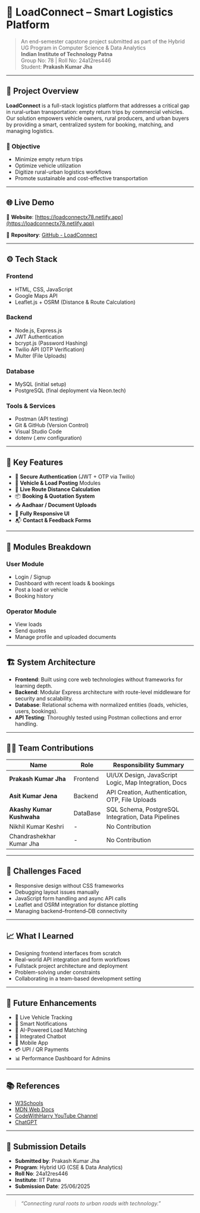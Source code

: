 # 🚚 LoadConnect – Smart Logistics Platform

> An end-semester capstone project submitted as part of the Hybrid UG Program in Computer Science & Data Analytics  
> **Indian Institute of Technology Patna**  
> Group No: 78 | Roll No: 24a12res446  
> Student: **Prakash Kumar Jha**

---

## 🧭 Project Overview

**LoadConnect** is a full-stack logistics platform that addresses a critical gap in rural-urban transportation: empty return trips by commercial vehicles. Our solution empowers vehicle owners, rural producers, and urban buyers by providing a smart, centralized system for booking, matching, and managing logistics.

### 🎯 Objective

- Minimize empty return trips
- Optimize vehicle utilization
- Digitize rural-urban logistics workflows
- Promote sustainable and cost-effective transportation

---

## 🌐 Live Demo

🔗 **Website**: [https://loadconnectx78.netlify.app](https://loadconnectx78.netlify.app)

📂 **Repository**: [GitHub - LoadConnect](https://github.com/Prakashjhax/LoadConnectx78)

---

## ⚙️ Tech Stack

### Frontend
- HTML, CSS, JavaScript
- Google Maps API
- Leaflet.js + OSRM (Distance & Route Calculation)

### Backend
- Node.js, Express.js
- JWT Authentication
- bcrypt.js (Password Hashing)
- Twilio API (OTP Verification)
- Multer (File Uploads)

### Database
- MySQL (initial setup)
- PostgreSQL (final deployment via Neon.tech)

### Tools & Services
- Postman (API testing)
- Git & GitHub (Version Control)
- Visual Studio Code
- dotenv (.env configuration)

---

## 🧩 Key Features

- 🔐 **Secure Authentication** (JWT + OTP via Twilio)
- 🚛 **Vehicle & Load Posting** Modules
- 📍 **Live Route Distance Calculation**
- 📦 **Booking & Quotation System**
- 📥 **Aadhaar / Document Uploads**
- 📱 **Fully Responsive UI**
- 📬 **Contact & Feedback Forms**

---

## 🧠 Modules Breakdown

### User Module
- Login / Signup
- Dashboard with recent loads & bookings
- Post a load or vehicle
- Booking history

### Operator Module
- View loads
- Send quotes
- Manage profile and uploaded documents

---

## 🏗️ System Architecture

- **Frontend**: Built using core web technologies without frameworks for learning depth.
- **Backend**: Modular Express architecture with route-level middleware for security and scalability.
- **Database**: Relational schema with normalized entities (loads, vehicles, users, bookings).
- **API Testing**: Thoroughly tested using Postman collections and error handling.

---

## 👨‍💻 Team Contributions

| Name                    | Role             | Responsibility Summary                                 |
|-------------------------|------------------|--------------------------------------------------------|
| **Prakash Kumar Jha**   | Frontend      | UI/UX Design, JavaScript Logic, Map Integration, Docs |
| **Asit Kumar Jena**     | Backend  | API Creation, Authentication, OTP, File Uploads       |
| **Akashy Kumar Kushwaha** | DataBase     | SQL Schema, PostgreSQL Integration, Data Pipelines     |
| Nikhil Kumar Keshri     | -                | No Contribution                                        |
| Chandrashekhar Kumar Jha | -                | No Contribution                                        |

---

## 🧪 Challenges Faced

- Responsive design without CSS frameworks
- Debugging layout issues manually
- JavaScript form handling and async API calls
- Leaflet and OSRM integration for distance plotting
- Managing backend–frontend–DB connectivity

---

## 📈 What I Learned

- Designing frontend interfaces from scratch
- Real-world API integration and form workflows
- Fullstack project architecture and deployment
- Problem-solving under constraints
- Collaborating in a team-based development setting

---

## 🚀 Future Enhancements

- 📍 Live Vehicle Tracking
- 🔔 Smart Notifications
- 🤖 AI-Powered Load Matching
- 💬 Integrated Chatbot
- 📱 Mobile App
- 💳 UPI / QR Payments
- 📊 Performance Dashboard for Admins

---

## 📚 References

- [W3Schools](https://w3schools.com)
- [MDN Web Docs](https://developer.mozilla.org)
- [CodeWithHarry YouTube Channel](https://www.youtube.com/@CodeWithHarry)
- [ChatGPT](https://chat.openai.com)

---

## 📌 Submission Details

- **Submitted by**: Prakash Kumar Jha  
- **Program**: Hybrid UG (CSE & Data Analytics)  
- **Roll No**: 24a12res446  
- **Institute**: IIT Patna  
- **Submission Date**: 25/06/2025

---

> _“Connecting rural roots to urban roads with technology.”_
